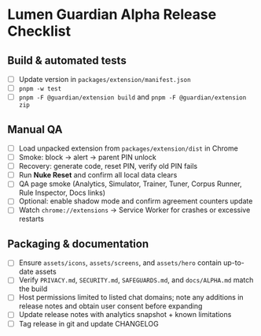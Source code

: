 # Lumen Guardian Alpha Release Checklist

## Build & automated tests
- [ ] Update version in `packages/extension/manifest.json`
- [ ] `pnpm -w test`
- [ ] `pnpm -F @guardian/extension build` and `pnpm -F @guardian/extension zip`

## Manual QA
- [ ] Load unpacked extension from `packages/extension/dist` in Chrome
- [ ] Smoke: block → alert → parent PIN unlock
- [ ] Recovery: generate code, reset PIN, verify old PIN fails
- [ ] Run **Nuke Reset** and confirm all local data clears
- [ ] QA page smoke (Analytics, Simulator, Trainer, Tuner, Corpus Runner, Rule Inspector, Docs links)
- [ ] Optional: enable shadow mode and confirm agreement counters update
- [ ] Watch `chrome://extensions` → Service Worker for crashes or excessive restarts

## Packaging & documentation
- [ ] Ensure `assets/icons`, `assets/screens`, and `assets/hero` contain up-to-date assets
- [ ] Verify `PRIVACY.md`, `SECURITY.md`, `SAFEGUARDS.md`, and `docs/ALPHA.md` match the build
- [ ] Host permissions limited to listed chat domains; note any additions in release notes and obtain user consent before expanding
- [ ] Update release notes with analytics snapshot + known limitations
- [ ] Tag release in git and update CHANGELOG
